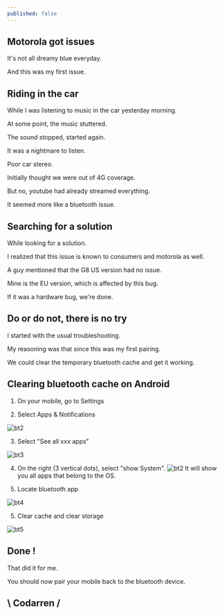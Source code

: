 ```yaml
---
published: false
---
```

## Motorola got issues

It's not all dreamy blue everyday.

And this was my first issue.

## Riding in the car

While I was listening to music in the car yesterday morning.

At some point, the music stuttered.

The sound stopped, started again.

It was a nightmare to listen.

Poor car stereo.


Initially thought we were out of 4G coverage.

But no, youtube had already streamed everything.

It seemed more like a bluetooth issue.


## Searching for a solution

While looking for a solution.

I realized that this issue is known to consumers and motorola as well.

A guy mentioned that the G8 US version had no issue.

Mine is the EU version, which is affected by this bug.

If it was a hardware bug, we're done.


## Do or do not, there is no try

I started with the usual troubleshooting.

My reasoning was that since this was my first pairing.

We could clear the temporary bluetooth cache and get it working.


## Clearing bluetooth cache on Android

1. On your mobile, go to Settings

2. Select Apps & Notifications

![bt2](https://github.com/codarrenvelvindron/codarrenvelvindron.github.io/raw/master/images/bt2.png)

3. Select "See all xxx apps"

![bt3](https://github.com/codarrenvelvindron/codarrenvelvindron.github.io/raw/master/images/bt3.png)

4. On the right (3 vertical dots), select "show System".
![bt2](https://github.com/codarrenvelvindron/codarrenvelvindron.github.io/raw/master/images/bt1.png)
It will show you all apps that belong to the OS.

5. Locate bluetooth app

![bt4](https://github.com/codarrenvelvindron/codarrenvelvindron.github.io/raw/master/images/bt4.png)

5. Clear cache and clear storage

![bt5](https://github.com/codarrenvelvindron/codarrenvelvindron.github.io/raw/master/images/bt5.png)

## Done !
That did it for me.

You should now pair your mobile back to the bluetooth device.

## \ Codarren /